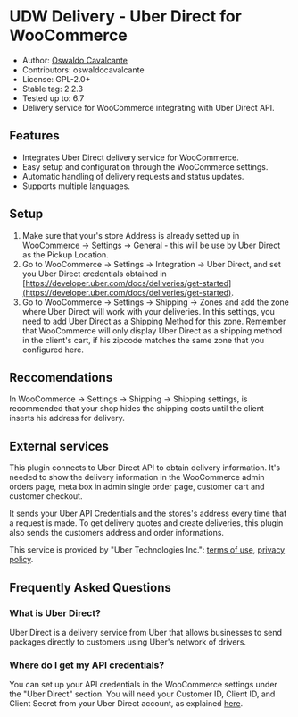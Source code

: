 # UDW Delivery - Uber Direct for WooCommerce

- Author: [Oswaldo Cavalcante](https://oswaldocavalcante.com/)
- Contributors: oswaldocavalcante
- License: GPL-2.0+
- Stable tag: 2.2.3
- Tested up to: 6.7
- Delivery service for WooCommerce integrating with Uber Direct API.

## Features

- Integrates Uber Direct delivery service for WooCommerce.
- Easy setup and configuration through the WooCommerce settings.
- Automatic handling of delivery requests and status updates.
- Supports multiple languages.

## Setup

1. Make sure that your's store Address is already setted up in WooCommerce -> Settings -> General - this will be use by Uber Direct as the Pickup Location.
2. Go to WooCommerce -> Settings -> Integration -> Uber Direct, and set you Uber Direct credentials obtained in [https://developer.uber.com/docs/deliveries/get-started](https://developer.uber.com/docs/deliveries/get-started).
3. Go to WooCommerce -> Settings -> Shipping -> Zones and add the zone where Uber Direct will work with your deliveries. In this settings, you need to add Uber Direct as a Shipping Method for this zone. Remember that WooCommerce will only display Uber Direct as a shipping method in the client's cart, if his zipcode matches the same zone that you configured here.

## Reccomendations

In WooCommerce -> Settings -> Shipping -> Shipping settings, is recommended that your shop hides the shipping costs until the client inserts his address for delivery.

## External services

This plugin connects to Uber Direct API to obtain delivery information. It's needed to show the delivery information in the WooCommerce admin orders page, meta box in admin single order page, customer cart and customer checkout.

It sends your Uber API Credentials and the stores's address every time that a request is made. To get delivery quotes and create deliveries, this plugin also sends the customers address and order informations.

This service is provided by "Uber Technologies Inc.": [terms of use](https://www.uber.com/legal/terms), [privacy policy](https://privacy.uber.com/policy).


## Frequently Asked Questions

### What is Uber Direct?

Uber Direct is a delivery service from Uber that allows businesses to send packages directly to customers using Uber's network of drivers.

### Where do I get my API credentials?

You can set up your API credentials in the WooCommerce settings under the "Uber Direct" section. You will need your Customer ID, Client ID, and Client Secret from your Uber Direct account, as explained [here](https://developer.uber.com/docs/deliveries/get-started).
